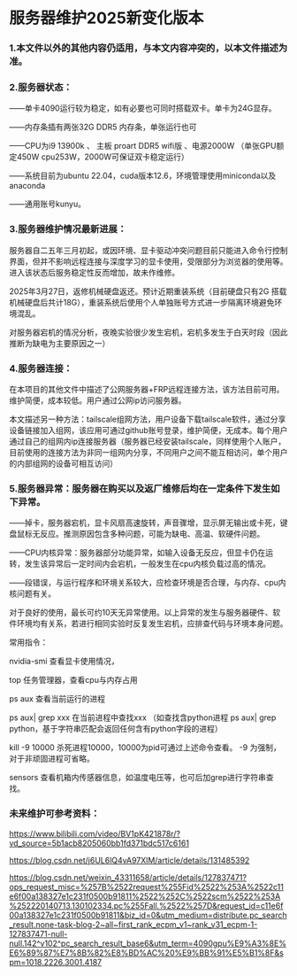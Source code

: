 # 服务器维护2025新变化版本
###  1.本文件以外的其他内容仍适用，与本文内容冲突的，以本文件描述为准。

### 2.服务器状态：

  ——单卡4090运行较为稳定，如有必要也可同时搭载双卡。单卡为24G显存。
  
  ——内存条插有两张32G DDR5 内存条，单张运行也可

  ——CPU为i9 13900k 、 主板 proart DDR5 wifi版 、电源2000W （单张GPU额定450W cpu253W，2000W可保证双卡稳定运行）

  ——系统目前为ubuntu 22.04，cuda版本12.6，环境管理使用miniconda以及anaconda

  ——通用账号kunyu。

### 3.服务器维护情况最新进展：

  服务器自二五年三月初起，或因环境、显卡驱动冲突问题目前只能进入命令行控制界面，但并不影响远程连接与深度学习的显卡使用，受限部分为浏览器的使用等。进入该状态后服务稳定性反而增加，故未作维修。
  
  2025年3月27日，返修机械硬盘返还。预计近期重装系统（目前硬盘只有2G 搭载机械硬盘后共计18G），重装系统后使用个人单独账号方式进一步隔离环境避免环境混乱。

  对服务器宕机的情况分析，夜晚实验很少发生宕机，宕机多发生于白天时段（因此推断为缺电为主要原因之一）



### 4.服务器连接：

在本项目的其他文件中描述了公网服务器+FRP远程连接方法，该方法目前可用。维护简便，成本较低。用户通过公网ip访问服务器。

本文描述另一种方法：tailscale组网方法，用户设备下载tailscale软件，通过分享设备链接加入组网，该应用可通过github账号登录，维护简便，无成本。每个用户通过自己的组网内ip连接服务器（服务器已经安装tailscale，同样使用个人账户，目前使用的连接方法为非同一组网内分享，不同用户之间不能互相访问，单个用户的内部组网的设备可相互访问）



### 5.服务器异常：服务器在购买以及返厂维修后均在一定条件下发生如下异常。

  ——掉卡，服务器宕机，显卡风扇高速旋转，声音骤增，显示屏无输出或卡死，键盘鼠标无反应。推测原因包含多种问题，可能为缺电、高温、软硬件问题。

  ——CPU内核异常：服务器部分功能异常，如输入设备无反应，但显卡仍在运转，发生该异常后一定时间内会宕机，一般发生在cpu内核负载过高的情况。

  ——段错误，与运行程序和环境关系较大，应检查环境是否合理，与内存、cpu内核问题有关。

对于良好的使用，最长可约10天无异常使用。以上异常的发生与服务器硬件、软件环境均有关系，若进行相同实验时反复发生宕机，应排查代码与环境本身问题。

常用指令： 

nvidia-smi   查看显卡使用情况，

top          任务管理器，查看cpu与内存占用

ps aux        查看当前运行的进程

ps aux| grep xxx   在当前进程中查找xxx （如查找含python进程 ps aux| grep python，基于字符串匹配会返回任何含有python字段的进程）

kill -9 10000     杀死进程10000，10000为pid可通过上述命令查看。 -9 为强制，对于非顽固进程可省略。

sensors 查看机箱内传感器信息，如温度电压等，也可后加grep进行字符串查找。


### 未来维护可参考资料：

https://www.bilibili.com/video/BV1pK421878r/?vd_source=5b1acb8205060bb1fd371bdc517c6161

https://blog.csdn.net/j6UL6lQ4vA97XlM/article/details/131485392

https://blog.csdn.net/weixin_43311658/article/details/127837471?ops_request_misc=%257B%2522request%255Fid%2522%253A%2522c11e6f00a138327e1c231f0500b91811%2522%252C%2522scm%2522%253A%252220140713.130102334.pc%255Fall.%2522%257D&request_id=c11e6f00a138327e1c231f0500b91811&biz_id=0&utm_medium=distribute.pc_search_result.none-task-blog-2~all~first_rank_ecpm_v1~rank_v31_ecpm-1-127837471-null-null.142^v102^pc_search_result_base6&utm_term=4090gpu%E9%A3%8E%E6%89%87%E7%8B%82%E8%BD%AC%20%E9%BB%91%E5%B1%8F&spm=1018.2226.3001.4187








